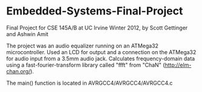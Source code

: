 Embedded-Systems-Final-Project
==============================

Final Project for CSE 145A/B at UC Irvine Winter 2012, by Scott Gettinger and Ashwin Amit

The project was an audio equalizer running on an ATMega32 microcontroller.
Used an LCD for output and a connection on the ATMega32 for audio input from a 3.5mm audio jack.
Calculates frequency-domain data using a fast-fourier-transform library called "ffft" from "ChaN" (http://elm-chan.org/).

The main() function is located in AVRGCC4/AVRGCC4/AVRGCC4.c
